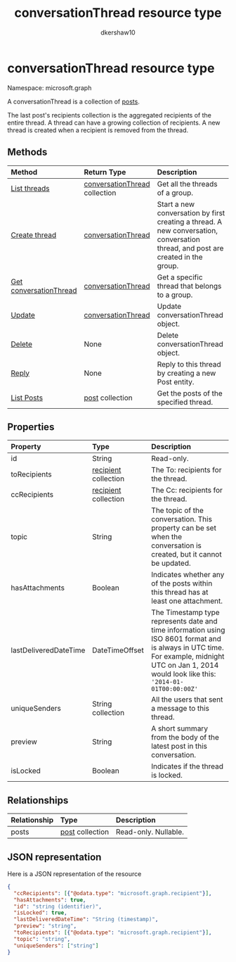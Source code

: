 ﻿---
title: "conversationThread resource type"
description: "A conversationThread is a collection of posts."
author: "dkershaw10"
localization_priority: Normal
ms.prod: "groups"
doc_type: resourcePageType
---

# conversationThread resource type

Namespace: microsoft.graph

A conversationThread is a collection of [posts](post.md).

The last post's recipients collection is the aggregated recipients of the entire thread. A thread can have a growing collection of recipients.
A new thread is created when a recipient is removed from the thread.

## Methods

| Method                                                     | Return Type                                            | Description                                                                                                                      |
| :--------------------------------------------------------- | :----------------------------------------------------- | :------------------------------------------------------------------------------------------------------------------------------- |
| [List threads](../api/group-list-threads.md)               | [conversationThread](conversationthread.md) collection | Get all the threads of a group.                                                                                                  |
| [Create thread](../api/group-post-threads.md)              | [conversationThread](conversationthread.md)            | Start a new conversation by first creating a thread. A new conversation, conversation thread, and post are created in the group. |
| [Get conversationThread](../api/conversationthread-get.md) | [conversationThread](conversationthread.md)            | Get a specific thread that belongs to a group.                                                                                   |
| [Update](../api/conversationthread-update.md)              | [conversationThread](conversationthread.md)            | Update conversationThread object.                                                                                                |
| [Delete](../api/conversationthread-delete.md)              | None                                                   | Delete conversationThread object.                                                                                                |
| [Reply](../api/conversationthread-reply.md)                | None                                                   | Reply to this thread by creating a new Post entity.                                                                              |
| [List Posts](../api/conversationthread-list-posts.md)      | [post](post.md) collection                             | Get the posts of the specified thread.                                                                                           |

## Properties

| Property              | Type                                 | Description                                                                                                                                                                                      |
| :-------------------- | :----------------------------------- | :----------------------------------------------------------------------------------------------------------------------------------------------------------------------------------------------- |
| id                    | String                               | Read-only.                                                                                                                                                                                       |
| toRecipients          | [recipient](recipient.md) collection | The To: recipients for the thread.                                                                                                                                                               |
| ccRecipients          | [recipient](recipient.md) collection | The Cc: recipients for the thread.                                                                                                                                                               |
| topic                 | String                               | The topic of the conversation. This property can be set when the conversation is created, but it cannot be updated.                                                                              |
| hasAttachments        | Boolean                              | Indicates whether any of the posts within this thread has at least one attachment.                                                                                                               |
| lastDeliveredDateTime | DateTimeOffset                       | The Timestamp type represents date and time information using ISO 8601 format and is always in UTC time. For example, midnight UTC on Jan 1, 2014 would look like this: `'2014-01-01T00:00:00Z'` |
| uniqueSenders         | String collection                    | All the users that sent a message to this thread.                                                                                                                                                |
| preview               | String                               | A short summary from the body of the latest post in this conversation.                                                                                                                           |
| isLocked              | Boolean                              | Indicates if the thread is locked.                                                                                                                                                               |

## Relationships

| Relationship | Type                       | Description          |
| :----------- | :------------------------- | :------------------- |
| posts        | [post](post.md) collection | Read-only. Nullable. |

## JSON representation

Here is a JSON representation of the resource

<!--{
  "blockType": "resource",
  "optionalProperties": [
    "posts"
  ],
  "keyProperty": "id",
  "baseType": "microsoft.graph.entity",
  "@odata.type": "microsoft.graph.conversationThread",
  "@odata.annotations": [
    {
      "property": "posts",
      "capabilities": {
        "changeTracking": false,
        "deletable": false,
        "insertable": false,
        "searchable": false,
        "updatable": false
      }
    }
  ]
}-->

```json
{
  "ccRecipients": [{"@odata.type": "microsoft.graph.recipient"}],
  "hasAttachments": true,
  "id": "string (identifier)",
  "isLocked": true,
  "lastDeliveredDateTime": "String (timestamp)",
  "preview": "string",
  "toRecipients": [{"@odata.type": "microsoft.graph.recipient"}],
  "topic": "string",
  "uniqueSenders": ["string"]
}

```

<!-- uuid: 8fcb5dbc-d5aa-4681-8e31-b001d5168d79
2015-10-25 14:57:30 UTC -->

<!-- {
  "type": "#page.annotation",
  "description": "conversationThread resource",
  "keywords": "",
  "section": "documentation",
  "tocPath": ""
}-->
